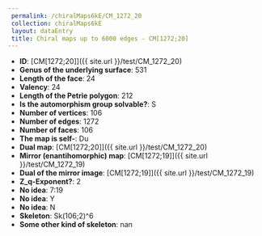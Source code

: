 ```yaml
--- 
 permalink: /chiralMaps6kE/CM_1272_20 
 collection: chiralMaps6kE
 layout: dataEntry
 title: Chiral maps up to 6000 edges - CM[1272;20]
---
```


- **ID**: [CM[1272;20]]({{ site.url }}/test/CM_1272_20)
- **Genus of the underlying surface**: 531
- **Length of the face**: 24
- **Valency**: 24
- **Length of the Petrie polygon**: 212
- **Is the automorphism group solvable?**: S
- **Number of vertices**: 106
- **Number of edges**: 1272
- **Number of faces**: 106
- **The map is self-**: Du
- **Dual map**: [CM[1272;20]]({{ site.url }}/test/CM_1272_20)
- **Mirror (enantihomorphic) map**: [CM[1272;19]]({{ site.url }}/test/CM_1272_19)
- **Dual of the mirror image**: [CM[1272;19]]({{ site.url }}/test/CM_1272_19)
- **Z_q-Exponent?**: 2
- **No idea**:  7:19
- **No idea**: Y
- **No idea**: N
- **Skeleton**: Sk(106;2)^6
- **Some other kind of skeleton**: nan
